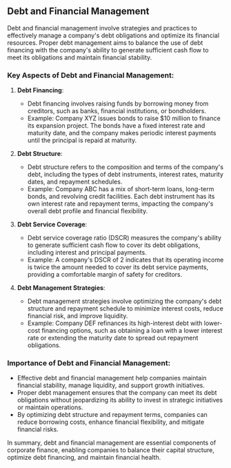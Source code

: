 ## Debt and Financial Management

Debt and financial management involve strategies and practices to effectively manage a company's debt obligations and optimize its financial resources. Proper debt management aims to balance the use of debt financing with the company's ability to generate sufficient cash flow to meet its obligations and maintain financial stability.

### Key Aspects of Debt and Financial Management:

1. **Debt Financing**:
   - Debt financing involves raising funds by borrowing money from creditors, such as banks, financial institutions, or bondholders.
   - Example: Company XYZ issues bonds to raise $10 million to finance its expansion project. The bonds have a fixed interest rate and maturity date, and the company makes periodic interest payments until the principal is repaid at maturity.

2. **Debt Structure**:
   - Debt structure refers to the composition and terms of the company's debt, including the types of debt instruments, interest rates, maturity dates, and repayment schedules.
   - Example: Company ABC has a mix of short-term loans, long-term bonds, and revolving credit facilities. Each debt instrument has its own interest rate and repayment terms, impacting the company's overall debt profile and financial flexibility.

3. **Debt Service Coverage**:
   - Debt service coverage ratio (DSCR) measures the company's ability to generate sufficient cash flow to cover its debt obligations, including interest and principal payments.
   - Example: A company's DSCR of 2 indicates that its operating income is twice the amount needed to cover its debt service payments, providing a comfortable margin of safety for creditors.

4. **Debt Management Strategies**:
   - Debt management strategies involve optimizing the company's debt structure and repayment schedule to minimize interest costs, reduce financial risk, and improve liquidity.
   - Example: Company DEF refinances its high-interest debt with lower-cost financing options, such as obtaining a loan with a lower interest rate or extending the maturity date to spread out repayment obligations.

### Importance of Debt and Financial Management:

- Effective debt and financial management help companies maintain financial stability, manage liquidity, and support growth initiatives.
- Proper debt management ensures that the company can meet its debt obligations without jeopardizing its ability to invest in strategic initiatives or maintain operations.
- By optimizing debt structure and repayment terms, companies can reduce borrowing costs, enhance financial flexibility, and mitigate financial risks.

In summary, debt and financial management are essential components of corporate finance, enabling companies to balance their capital structure, optimize debt financing, and maintain financial health.
